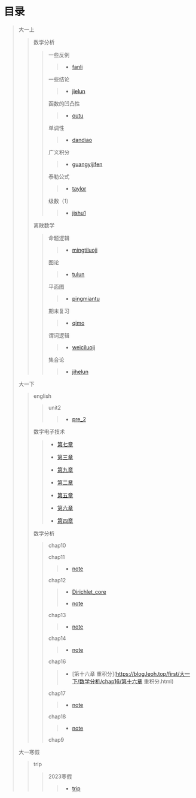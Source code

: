 # 目录
> 大一上
>
>> 数学分析
>>
>>> 一些反例
>>>
>>>>- [fanli](https://blog.leoh.top/first/大一上/数学分析/一些反例/fanli.html)
>>>>
>>> 一些结论
>>>
>>>>- [jielun](https://blog.leoh.top/first/大一上/数学分析/一些结论/jielun.html)
>>>>
>>> 函数的凹凸性
>>>
>>>>- [outu](https://blog.leoh.top/first/大一上/数学分析/函数的凹凸性/outu.html)
>>>>
>>> 单调性
>>>
>>>>- [dandiao](https://blog.leoh.top/first/大一上/数学分析/单调性/dandiao.html)
>>>>
>>> 广义积分
>>>
>>>>- [guangyijifen](https://blog.leoh.top/first/大一上/数学分析/广义积分/guangyijifen.html)
>>>>
>>> 泰勒公式
>>>
>>>>- [taylor](https://blog.leoh.top/first/大一上/数学分析/泰勒公式/taylor.html)
>>>>
>>> 级数（1）
>>>
>>>>- [jishu1](https://blog.leoh.top/first/大一上/数学分析/级数（1）/jishu1.html)
>>>>
>> 离散数学
>>
>>> 命题逻辑
>>>
>>>>- [mingtiluoji](https://blog.leoh.top/first/大一上/离散数学/命题逻辑/mingtiluoji.html)
>>>>
>>> 图论
>>>
>>>>- [tulun](https://blog.leoh.top/first/大一上/离散数学/图论/tulun.html)
>>>>
>>> 平面图
>>>
>>>>- [pingmiantu](https://blog.leoh.top/first/大一上/离散数学/平面图/pingmiantu.html)
>>>>
>>> 期末复习
>>>
>>>>- [qimo](https://blog.leoh.top/first/大一上/离散数学/期末复习/qimo.html)
>>>>
>>> 谓词逻辑
>>>
>>>>- [weiciluoji](https://blog.leoh.top/first/大一上/离散数学/谓词逻辑/weiciluoji.html)
>>>>
>>> 集合论
>>>
>>>>- [jihelun](https://blog.leoh.top/first/大一上/离散数学/集合论/jihelun.html)
>>>>
> 大一下
>
>> english
>>
>>> unit2
>>>
>>>>- [pre_2](https://blog.leoh.top/first/大一下/english/unit2/pre_2.html)
>>>>
>> 数字电子技术
>>
>>>- [第七章](https://blog.leoh.top/first/大一下/数字电子技术/第七章.html)
>>>
>>>- [第三章](https://blog.leoh.top/first/大一下/数字电子技术/第三章.html)
>>>
>>>- [第九章](https://blog.leoh.top/first/大一下/数字电子技术/第九章.html)
>>>
>>>- [第二章](https://blog.leoh.top/first/大一下/数字电子技术/第二章.html)
>>>
>>>- [第五章](https://blog.leoh.top/first/大一下/数字电子技术/第五章.html)
>>>
>>>- [第六章](https://blog.leoh.top/first/大一下/数字电子技术/第六章.html)
>>>
>>>- [第四章](https://blog.leoh.top/first/大一下/数字电子技术/第四章.html)
>>>
>> 数学分析
>>
>>> chap10
>>>
>>> chap11
>>>
>>>>- [note](https://blog.leoh.top/first/大一下/数学分析/chap11/note.html)
>>>>
>>> chap12
>>>
>>>>- [Dirichlet_core](https://blog.leoh.top/first/大一下/数学分析/chap12/Dirichlet_core.html)
>>>>
>>>>- [note](https://blog.leoh.top/first/大一下/数学分析/chap12/note.html)
>>>>
>>> chap13
>>>
>>>>- [note](https://blog.leoh.top/first/大一下/数学分析/chap13/note.html)
>>>>
>>> chap14
>>>
>>>>- [note](https://blog.leoh.top/first/大一下/数学分析/chap14/note.html)
>>>>
>>> chap16
>>>
>>>>- [第十六章 重积分](https://blog.leoh.top/first/大一下/数学分析/chap16/第十六章 重积分.html)
>>>>
>>> chap17
>>>
>>>>- [note](https://blog.leoh.top/first/大一下/数学分析/chap17/note.html)
>>>>
>>> chap18
>>>
>>>>- [note](https://blog.leoh.top/first/大一下/数学分析/chap18/note.html)
>>>>
>>> chap9
>>>
> 大一寒假
>
>> trip
>>
>>> 2023寒假
>>>
>>>>- [trip](https://blog.leoh.top/first/大一寒假/trip/2023寒假/trip.html)
>>>>
